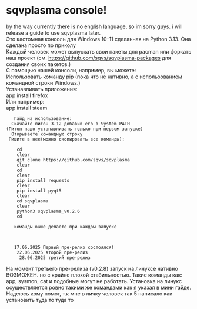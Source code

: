 # sqvplasma console!

by the way currently there is no english language, so im sorry guys. i will release a guide to use sqvplasma later.            
 Это кастомная консоль для Windows 10-11 сделанная на Python 3.13. 
          Она сделана просто по приколу                  
Каждый человек может выпускать свои пакеты для pacman или форкать наш проект   (см. https://github.com/sqvs/sqvplasma-packages для создания своих пакетов.)           
        С помощью нашей консоли, например, вы можете:                    
   Использовать команду pip (пока что не нативно, а с использованием командной строки Windows.)                      
      Устанавливать приложения:             
      app install firefox             
      Или например:            
        app install steam          
        

       Гайд на использование:
      Скачайте питон 3.12 добавив его в System PATH
    (Питон надо устанавливать только при первом запуске)
      Открываете командную строку
     Пишите в нее(можно скопировать все команды):

        cd
        clear
        git clone https://github.com/sqvs/sqvplasma
        clear
        cd
        clear
        pip install requests
        clear
        pip install pyqt5
        clear
        cd sqvplasma
        clear
        python3 sqvplasma_v0.2.6
        cd
        
       команды выше делаете при каждом запуске



       17.06.2025 Первый пре-релиз состоялся!
        22.06.2025 второй пре-релиз
         28.06.2025 третий пре-релиз

На момент третьего пре-релиза (v0.2.8) запуск на линуксе нативно ВОЗМОЖЕН. но с крайне плохой стабильностью. Такие команды как: app, sysmon, cat и подобные могут не работать.
Установка на линукс осуществляется ровно такими же командами как я указал в мини гайде. Надеюсь кому помог, т.к мне в личку человек так 5 написало как установить туда то туда то
